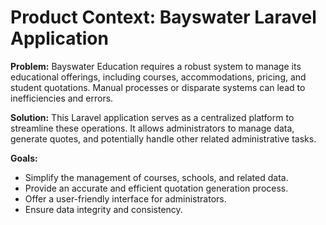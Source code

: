 # Product Context: Bayswater Laravel Application

**Problem:** Bayswater Education requires a robust system to manage its educational offerings, including courses, accommodations, pricing, and student quotations. Manual processes or disparate systems can lead to inefficiencies and errors.

**Solution:** This Laravel application serves as a centralized platform to streamline these operations. It allows administrators to manage data, generate quotes, and potentially handle other related administrative tasks.

**Goals:**
- Simplify the management of courses, schools, and related data.
- Provide an accurate and efficient quotation generation process.
- Offer a user-friendly interface for administrators.
- Ensure data integrity and consistency.
